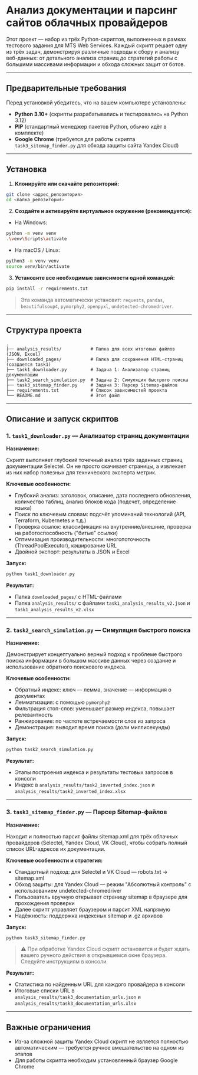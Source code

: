 # Анализ документации и парсинг сайтов облачных провайдеров

Этот проект — набор из трёх Python-скриптов, выполненных в рамках тестового задания для MTS Web Services. Каждый скрипт решает одну из трёх задач, демонстрируя различные подходы к сбору и анализу веб-данных: от детального анализа страниц до стратегий работы с большими массивами информации и обхода сложных защит от ботов.

---

## Предварительные требования

Перед установкой убедитесь, что на вашем компьютере установлены:

- **Python 3.10+** (скрипты разрабатывались и тестировались на Python 3.12)
- **PIP** (стандартный менеджер пакетов Python, обычно идёт в комплекте)
- **Google Chrome** (требуется для работы скрипта `task3_sitemap_finder.py` для обхода защиты сайта Yandex Cloud)

---

## Установка

1. **Клонируйте или скачайте репозиторий:**

```bash
git clone <адрес_репозитория>
cd <папка_репозитория>
```

2. **Создайте и активируйте виртуальное окружение (рекомендуется):**

- На Windows:

```bash
python -m venv venv
.\venv\Scripts\activate
```

- На macOS / Linux:

```bash
python3 -m venv venv
source venv/bin/activate
```

3. **Установите все необходимые зависимости одной командой:**

```bash
pip install -r requirements.txt
```

> Эта команда автоматически установит: `requests`, `pandas`, `beautifulsoup4`, `pymorphy2`, `openpyxl`, `undetected-chromedriver`.

---

## Структура проекта

```
.
├── analysis_results/           # Папка для всех итоговых файлов (JSON, Excel)
├── downloaded_pages/           # Папка для сохранения HTML-страниц (создается task1)
├── task1_downloader.py         # Задача 1: Анализатор страниц документации
├── task2_search_simulation.py  # Задача 2: Симуляция быстрого поиска
├── task3_sitemap_finder.py     # Задача 3: Парсер Sitemap-файлов
├── requirements.txt            # Список зависимостей проекта
└── README.md                   # Этот файл
```

---

## Описание и запуск скриптов

### 1. `task1_downloader.py` — Анализатор страниц документации

**Назначение:**

Скрипт выполняет глубокий точечный анализ трёх заданных страниц документации Selectel. Он не просто скачивает страницы, а извлекает из них набор полезных для технического эксперта метрик.

**Ключевые особенности:**

- Глубокий анализ: заголовок, описание, дата последнего обновления, количество таблиц, анализ блоков кода (подсчет, определение языка)
- Поиск по ключевым словам: подсчёт упоминаний технологий (API, Terraform, Kubernetes и т.д.)
- Проверка ссылок: классификация на внутренние/внешние, проверка на работоспособность ("битые" ссылки)
- Оптимизация производительности: многопоточность (ThreadPoolExecutor), кэширование URL
- Двойной экспорт: результаты в JSON и Excel

**Запуск:**

```bash
python task1_downloader.py
```

**Результат:**
- Папка `downloaded_pages/` с HTML-файлами
- Папка `analysis_results/` с файлами `task1_analysis_results_v2.json` и `task1_analysis_results_v2.xlsx`

---

### 2. `task2_search_simulation.py` — Симуляция быстрого поиска

**Назначение:**

Демонстрирует концептуально верный подход к проблеме быстрого поиска информации в большом массиве данных через создание и использование обратного поискового индекса.

**Ключевые особенности:**

- Обратный индекс: ключ — лемма, значение — информация о документах
- Лемматизация: с помощью `pymorphy2`
- Фильтрация стоп-слов: уменьшает размер индекса, повышает релевантность
- Ранжирование: по частоте встречаемости слов из запроса
- Демонстрация: выводит время поиска (доли миллисекунды)

**Запуск:**

```bash
python task2_search_simulation.py
```

**Результат:**
- Этапы построения индекса и результаты тестовых запросов в консоли
- Индекс в `analysis_results/task2_inverted_index.json` и `analysis_results/task2_inverted_index.xlsx`

---

### 3. `task3_sitemap_finder.py` — Парсер Sitemap-файлов

**Назначение:**

Находит и полностью парсит файлы sitemap.xml для трёх облачных провайдеров (Selectel, Yandex Cloud, VK Cloud), чтобы собрать полный список URL-адресов их документации.

**Ключевые особенности и стратегия:**

- Стандартный подход: для Selectel и VK Cloud — robots.txt → sitemap.xml
- Обход защиты: для Yandex Cloud — режим "Абсолютный контроль" с использованием undetected-chromedriver
- Пользователь вручную открывает страницу sitemap в браузере для прохождения проверки
- Далее скрипт управляет браузером и парсит XML напрямую
- Надёжность: поддержка индексных sitemap и .gz архивов

**Запуск:**

```bash
python task3_sitemap_finder.py
```

> ⚠️ При обработке Yandex Cloud скрипт остановится и будет ждать вашего ручного действия в открывшемся окне браузера. Следуйте инструкциям в консоли.

**Результат:**
- Статистика по найденным URL для каждого провайдера в консоли
- Итоговые списки URL в `analysis_results/task3_documentation_urls.json` и `analysis_results/task3_documentation_urls.xlsx`

---

## Важные ограничения

- Из-за сложной защиты Yandex Cloud скрипт не является полностью автоматическим — требуется ручное вмешательство на одном из этапов
- Для работы скрипта необходим установленный браузер Google Chrome